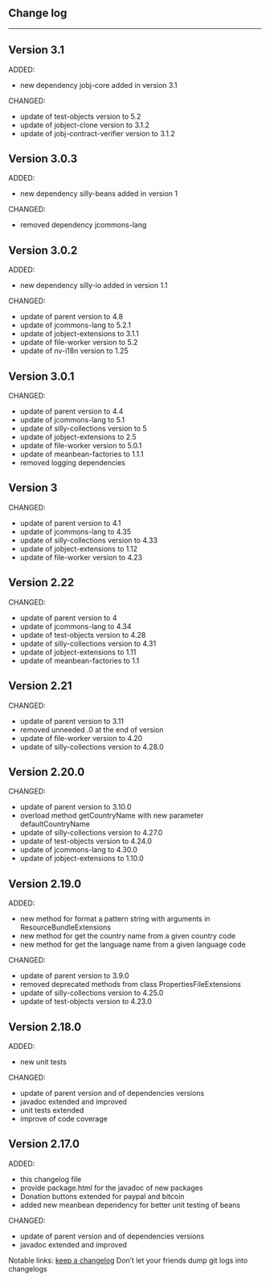 ## Change log
----------------------

Version 3.1
-------------

ADDED:
 
- new dependency jobj-core added in version 3.1

CHANGED:

- update of test-objects version to 5.2
- update of jobject-clone version to 3.1.2
- update of jobj-contract-verifier version to 3.1.2

Version 3.0.3
-------------

ADDED:
 
- new dependency silly-beans added in version 1

CHANGED:

- removed dependency jcommons-lang

Version 3.0.2
-------------

ADDED:
 
- new dependency silly-io added in version 1.1

CHANGED:

- update of parent version to 4.8
- update of jcommons-lang to 5.2.1
- update of jobject-extensions to 3.1.1
- update of file-worker version to 5.2
- update of nv-i18n version to 1.25

Version 3.0.1
-------------

CHANGED:

- update of parent version to 4.4
- update of jcommons-lang to 5.1
- update of silly-collections version to 5
- update of jobject-extensions to 2.5
- update of file-worker version to 5.0.1
- update of meanbean-factories to 1.1.1
- removed logging dependencies

Version 3
-------------

CHANGED:

- update of parent version to 4.1
- update of jcommons-lang to 4.35
- update of silly-collections version to 4.33
- update of jobject-extensions to 1.12
- update of file-worker version to 4.23

Version 2.22
-------------

CHANGED:

- update of parent version to 4
- update of jcommons-lang to 4.34
- update of test-objects version to 4.28
- update of silly-collections version to 4.31
- update of jobject-extensions to 1.11
- update of meanbean-factories to 1.1

Version 2.21
-------------

CHANGED:

- update of parent version to 3.11
- removed unneeded .0 at the end of version
- update of file-worker version to 4.20
- update of silly-collections version to 4.28.0

Version 2.20.0
-------------

CHANGED:

- update of parent version to 3.10.0
- overload method getCountryName with new parameter defaultCountryName
- update of silly-collections version to 4.27.0
- update of test-objects version to 4.24.0
- update of jcommons-lang to 4.30.0
- update of jobject-extensions to 1.10.0

Version 2.19.0
-------------

ADDED:
 
- new method for format a pattern string with arguments in ResourceBundleExtensions
- new method for get the country name from a given country code
- new method for get the language name from a given language code

CHANGED:

- update of parent version to 3.9.0
- removed deprecated methods from class PropertiesFileExtensions
- update of silly-collections version to 4.25.0
- update of test-objects version to 4.23.0

Version 2.18.0
-------------

ADDED:
 
- new unit tests 

CHANGED:

- update of parent version and of dependencies versions
- javadoc extended and improved
- unit tests extended 
- improve of code coverage

Version 2.17.0
-------------

ADDED:
 
- this changelog file
- provide package.html for the javadoc of new packages
- Donation buttons extended for paypal and bitcoin
- added new meanbean dependency for better unit testing of beans

CHANGED:

- update of parent version and of dependencies versions
- javadoc extended and improved

Notable links:
[keep a changelog](http://keepachangelog.com/en/1.0.0/) Don’t let your friends dump git logs into changelogs
